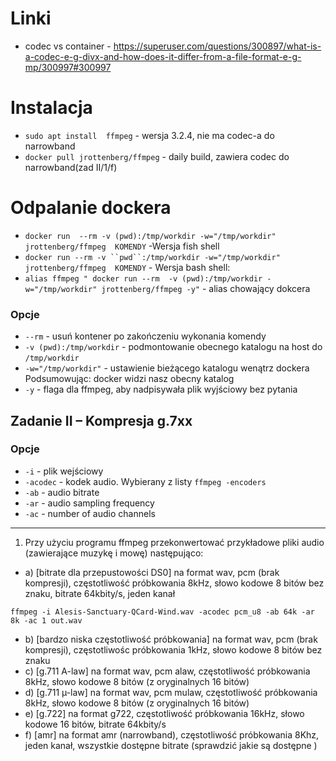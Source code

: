 
# Linki
   - codec vs container - https://superuser.com/questions/300897/what-is-a-codec-e-g-divx-and-how-does-it-differ-from-a-file-format-e-g-mp/300997#300997


# Instalacja
 - `sudo apt install  ffmpeg` - wersja 3.2.4, nie ma codec-a do narrowband
 - `docker pull jrottenberg/ffmpeg` - daily build, zawiera  codec do narrowband(zad II/1/f)

# Odpalanie dockera
 - `docker run  --rm -v (pwd):/tmp/workdir -w="/tmp/workdir" jrottenberg/ffmpeg  KOMENDY` -Wersja fish shell
 - `docker run --rm -v ``pwd``:/tmp/workdir -w="/tmp/workdir" jrottenberg/ffmpeg  KOMENDY` - Wersja bash shell:
 - `alias ffmpeg " docker run --rm  -v (pwd):/tmp/workdir -w="/tmp/workdir" jrottenberg/ffmpeg -y"` - alias chowający dokcera

### Opcje
-  `--rm` - usuń kontener po zakończeniu wykonania komendy 
- `-v (pwd):/tmp/workdir` - podmontowanie obecnego katalogu na host do `/tmp/workdir`
-  `-w="/tmp/workdir"` - ustawienie bieżącego katalogu wenątrz dockera
  Podsumowując: docker widzi nasz obecny katalog 
- `-y` - flaga dla ffmpeg, aby nadpisywała plik wyjściowy bez pytania

## Zadanie II – Kompresja g.7xx

### Opcje 
- `-i` - plik wejściowy
- `-acodec` - kodek audio. Wybierany z listy `ffmpeg -encoders`
- `-ab` - audio bitrate
- `-ar` - audio sampling frequency
- `-ac` - number of audio channels

-------------
1) Przy użyciu programu ffmpeg przekonwertować przykładowe pliki audio
(zawierające muzykę i mowę) następująco:

- a) [bitrate dla przepustowości DS0] na format wav, pcm (brak kompresji),
częstotliwość próbkowania 8kHz, słowo kodowe 8 bitów bez znaku, bitrate
64kbity/s, jeden kanał  
```
ffmpeg -i Alesis-Sanctuary-QCard-Wind.wav -acodec pcm_u8 -ab 64k -ar 8k -ac 1 out.wav
```
- b) [bardzo niska częstotliwość próbkowania] na format wav, pcm (brak kompresji),
częstotliwośc próbkowania 1kHz, słowo kodowe 8 bitów bez znaku
- c) [g.711 A-law] na format wav, pcm alaw, częstotliwość próbkowania 8kHz, słowo
kodowe 8 bitów (z oryginalnych 16 bitów)
- d) [g.711 µ-law] na format wav, pcm mulaw, częstotliwość próbkowania 8kHz,
słowo kodowe 8 bitów (z oryginalnych 16 bitów)
- e) [g.722] na format g722, częstotliwość próbkowania 16kHz, słowo kodowe 16
bitów, bitrate 64kbity/s
- f) [amr] na format amr (narrowband), częstotliwość próbkowania 8Khz, jeden
kanał, wszystkie dostępne bitrate (sprawdzić jakie są dostępne )

